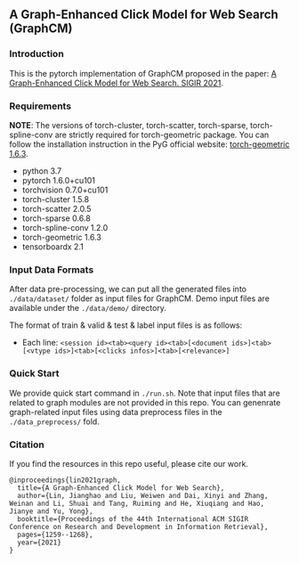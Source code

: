 ## A Graph-Enhanced Click Model for Web Search (GraphCM)

### Introduction

This is the pytorch implementation of GraphCM proposed in the paper: [A Graph-Enhanced Click Model for Web Search. SIGIR 2021](https://dl.acm.org/doi/10.1145/3404835.3462895).

### Requirements

**NOTE**: The versions of torch-cluster, torch-scatter, torch-sparse, torch-spline-conv are strictly required for torch-geometric package. You can follow the installation instruction in the PyG official website: [torch-geometric 1.6.3](https://pytorch-geometric.readthedocs.io/en/1.6.3/).

- python 3.7
- pytorch 1.6.0+cu101
- torchvision 0.7.0+cu101
- torch-cluster 1.5.8
- torch-scatter 2.0.5
- torch-sparse 0.6.8
- torch-spline-conv 1.2.0
- torch-geometric 1.6.3
- tensorboardx 2.1

### Input Data Formats

After data pre-processing, we can put all the generated files into ```./data/dataset/``` folder as input files for GraphCM. Demo input files are available under the ```./data/demo/``` directory. 

The format of train & valid & test & label input files is as follows:

- Each line: ```<session id><tab><query id><tab>[<document ids>]<tab>[<vtype ids>]<tab>[<clicks infos>]<tab>[<relevance>]```

### Quick Start

We provide quick start command in ```./run.sh```. Note that input files that are related to graph modules are not provided in this repo. You can genenrate graph-related input files using data preprocess files in the ```./data_preprocess/``` fold.

### Citation

If you find the resources in this repo useful, please cite our work.

```
@inproceedings{lin2021graph,
  title={A Graph-Enhanced Click Model for Web Search},
  author={Lin, Jianghao and Liu, Weiwen and Dai, Xinyi and Zhang, Weinan and Li, Shuai and Tang, Ruiming and He, Xiuqiang and Hao, Jianye and Yu, Yong},
  booktitle={Proceedings of the 44th International ACM SIGIR Conference on Research and Development in Information Retrieval},
  pages={1259--1268},
  year={2021}
}
```
